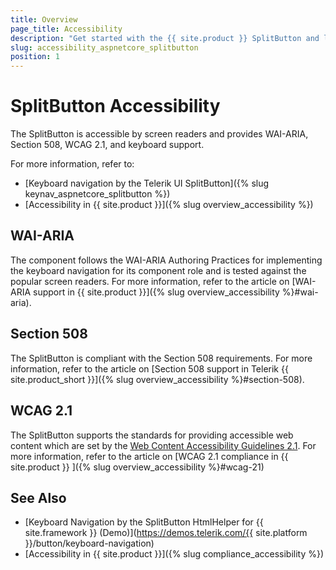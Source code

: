 ```yaml
---
title: Overview
page_title: Accessibility
description: "Get started with the {{ site.product }} SplitButton and learn about its accessibility support for WAI-ARIA, Section 508, and WCAG 2.1."
slug: accessibility_aspnetcore_splitbutton
position: 1
---
```


# SplitButton Accessibility

The SplitButton is accessible by screen readers and provides WAI-ARIA, Section 508, WCAG 2.1, and keyboard support.

For more information, refer to:
* [Keyboard navigation by the Telerik UI SplitButton]({% slug keynav_aspnetcore_splitbutton %})
* [Accessibility in {{ site.product }}]({% slug overview_accessibility %})

## WAI-ARIA

The component follows the WAI-ARIA Authoring Practices for implementing the keyboard navigation for its component role and is tested against the popular screen readers. For more information, refer to the article on [WAI-ARIA support in {{ site.product }}]({% slug overview_accessibility %}#wai-aria).

## Section 508

The SplitButton is compliant with the Section 508 requirements. For more information, refer to the article on [Section 508 support in Telerik {{ site.product_short }}]({% slug overview_accessibility %}#section-508).

## WCAG 2.1

The SplitButton supports the standards for providing accessible web content which are set by the [Web Content Accessibility Guidelines 2.1](https://www.w3.org/TR/WCAG/). For more information, refer to the article on [WCAG 2.1 compliance in {{ site.product }} ]({% slug overview_accessibility %}#wcag-21)

## See Also

* [Keyboard Navigation by the SplitButton HtmlHelper for {{ site.framework }} (Demo)](https://demos.telerik.com/{{ site.platform }}/button/keyboard-navigation)
* [Accessibility in {{ site.product }}]({% slug compliance_accessibility %})
